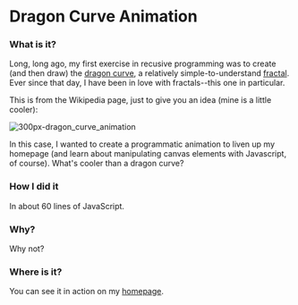 # Dragon Curve Animation

### What is it?
Long, long ago, my first exercise in recusive programming was to create (and then draw) the [dragon curve](https://en.wikipedia.org/wiki/Dragon_curve), a relatively simple-to-understand [fractal](https://en.wikipedia.org/wiki/Fractal).  Ever since that day, I have been in love with fractals--this one in particular.

This is from the Wikipedia page, just to give you an idea (mine is a little cooler):

![300px-dragon_curve_animation](https://cloud.githubusercontent.com/assets/12485272/13026302/2409b356-d1f1-11e5-98c3-687dcc8a4d03.gif)


In this case, I wanted to create a programmatic animation to liven up my homepage (and learn about manipulating canvas elements with Javascript, of course).  What's cooler than a dragon curve?

### How I did it
In about 60 lines of JavaScript.

### Why?
Why not?

### Where is it?
You can see it in action on my [homepage](http://rossney.net).

